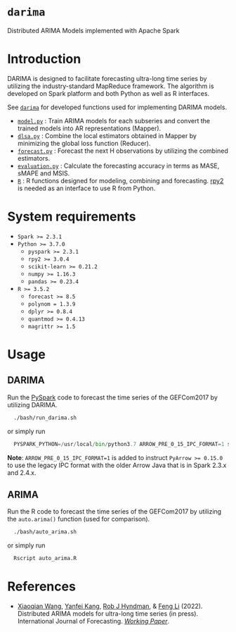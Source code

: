 # `darima`

Distributed ARIMA Models implemented with Apache Spark

# Introduction

DARIMA is designed to facilitate forecasting ultra-long time series by utilizing the industry-standard MapReduce framework. The algorithm is developed on Spark platform and both Python as well as R interfaces.

See [`darima`](darima) for developed functions used for implementing DARIMA models.
- [`model.py`](darima/model.py) : Train ARIMA models for each subseries and convert the trained models into AR representations (Mapper).
- [`dlsa.py`](darima/dlsa.py) : Combine the local estimators obtained in Mapper by minimizing the global loss function (Reducer).
- [`forecast.py`](darima/forecast.py) : Forecast the next H observations by utilizing the combined estimators.
- [`evaluation.py`](darima/evaluation.py) : Calculate the forecasting accuracy in terms as MASE, sMAPE and MSIS.
- [`R`](darima/R) : R functions designed for modeling, combining and forecasting. [rpy2](https://pypi.org/project/rpy2/) is needed as an interface to use R from Python.

# System requirements

- `Spark >= 2.3.1`
- `Python >= 3.7.0`
    - `pyspark >= 2.3.1`
    - `rpy2 >= 3.0.4`
    - `scikit-learn >= 0.21.2`
    - `numpy >= 1.16.3`
    - `pandas >= 0.23.4`
- `R >= 3.5.2`
    - `forecast >= 8.5`
    - `polynom = 1.3.9`
    - `dplyr >= 0.8.4`
    - `quantmod >= 0.4.13`
    - `magrittr >= 1.5`

# Usage

## DARIMA
Run the [PySpark](https://spark.apache.org/docs/latest/api/python/index.html) code to forecast the time series of the GEFCom2017 by utilizing DARIMA.

```sh
  ./bash/run_darima.sh
```
or simply run 
```py
  PYSPARK_PYTHON=/usr/local/bin/python3.7 ARROW_PRE_0_15_IPC_FORMAT=1 spark-submit ./run_darima.py
```
**Note**: `ARROW_PRE_0_15_IPC_FORMAT=1` is added to instruct `PyArrow >= 0.15.0` to use the legacy IPC format with the older Arrow Java that is in Spark 2.3.x and 2.4.x.

## ARIMA
Run the R code to forecast the time series of the GEFCom2017 by utilizing the `auto.arima()` function (used for comparison).
```sh
  ./bash/auto_arima.sh
```
or simply run 
```r
  Rscript auto_arima.R
```

# References

- [Xiaoqian Wang](https://xqnwang.rbind.io), [Yanfei Kang](https://yanfei.site), [Rob J Hyndman](https://robjhyndman.com), & [Feng Li](http://feng.li/) (2022). Distributed ARIMA models for ultra-long time series (in press). International Journal of Forecasting. [*_Working Paper_*](https://arxiv.org/abs/2007.09577).

